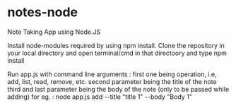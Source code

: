 # notes-node
Note Taking App using Node.JS

Install node-modules required by using npm install.
Clone the repository in your local directory and open terminal/cmd in that directoory and type npm install

Run app.js with command line arguments : 
 first one being operation, i.e, add, list, read, remove, etc.
 second parameter being the title of the note
 third and last parameter being the body of the note (only to be passed while adding) 
 for eg. :
 node app.js add --title "title 1" --body "Body 1"
 
